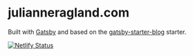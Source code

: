 # julianneragland.com

Built with [Gatsby](https://www.gatsbyjs.org/) and based on the [gatsby-starter-blog](https://github.com/gatsbyjs/gatsby-starter-blog) starter.

[![Netlify Status](https://api.netlify.com/api/v1/badges/92ab0368-10e1-4214-991d-a01eb2fb1f7b/deploy-status)](https://app.netlify.com/sites/julianneragland/deploys)
